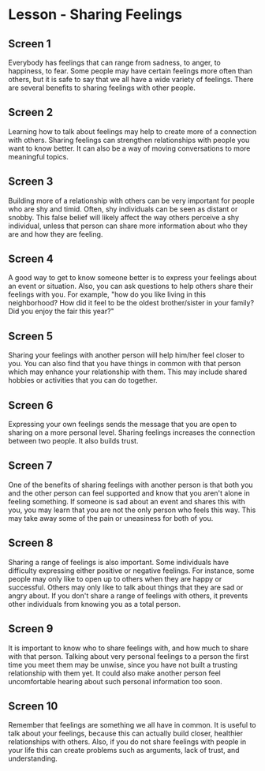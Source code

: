 # Lesson - Sharing Feelings

## Screen 1
Everybody has feelings that can range from sadness, to anger, to happiness, to fear. Some people may have certain feelings more often than others, but it is safe to say that we all have a wide variety of feelings. There are several benefits to sharing feelings with other people.

## Screen 2
Learning how to talk about feelings may help to create more of a connection with others. Sharing feelings can strengthen relationships with people you want to know better. It can also be a way of moving conversations to more meaningful topics.

## Screen 3
Building more of a relationship with others can be very important for people who are shy and timid. Often, shy individuals can be seen as distant or snobby. This false belief will likely affect the way others perceive a shy individual, unless that person can share more information about who they are and how they are feeling.

## Screen 4
A good way to get to know someone better is to express your feelings about an event or situation. Also, you can ask questions to help others share their feelings with you. For example, "how do you like living in this neighborhood? How did it feel to be the oldest brother/sister in your family? Did you enjoy the fair this year?"

## Screen 5
Sharing your feelings with another person will help him/her feel closer to you. You can also find that you have things in common with that person which may enhance your relationship with them. This may include shared hobbies or activities that you can do together.

## Screen 6
Expressing your own feelings sends the message that you are open to sharing on a more personal level. Sharing feelings increases the connection between two people. It also builds trust.

## Screen 7
One of the benefits of sharing feelings with another person is that both you and the other person can feel supported and know that you aren't alone in feeling something. If someone is sad about an event and shares this with you, you may learn that you are not the only person who feels this way. This may take away some of the pain or uneasiness for both of you.

## Screen 8
Sharing a range of feelings is also important. Some individuals have difficulty expressing either positive or negative feelings. For instance, some people may only like to open up to others when they are happy or successful. Others may only like to talk about things that they are sad or angry about. If you don't share a range of feelings with others, it prevents other individuals from knowing you as a total person.

## Screen 9
It is important to know who to share feelings with, and how much to share with that person. Talking about very personal feelings to a person the first time you meet them may be unwise, since you have not built a trusting relationship with them yet. It could also make another person feel uncomfortable hearing about such personal information too soon.

## Screen 10
Remember that feelings are something we all have in common. It is useful to talk about your feelings, because this can actually build closer, healthier relationships with others. Also, if you do not share feelings with people in your life this can create problems such as arguments, lack of trust, and understanding.

